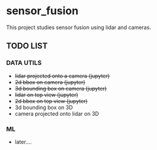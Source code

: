 # sensor_fusion
This project studies sensor fusion using lidar and cameras.

## TODO LIST
### DATA UTILS
- ~~lidar projected onto a camera (jupyter)~~
- ~~2d bbox on camera (jupyter)~~
- ~~3d bounding box on camera (jupyter)~~
- ~~lidar on top view (jupyter)~~
- ~~2d bbox on top view (jupyter)~~
- 3d bounding box on 3D
- camera projected onto lidar on 3D

### ML
- later....
